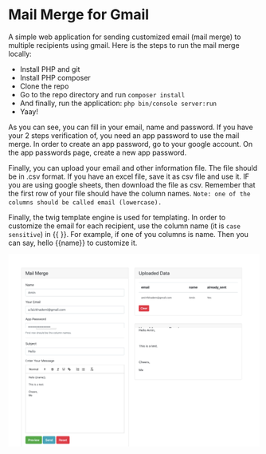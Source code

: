 # Mail Merge for Gmail

A simple web application for sending customized email (mail merge) to multiple recipients using gmail. 
Here is the steps to run the mail merge locally:
  - Install PHP and git 
  - Install PHP composer
  - Clone the repo
  - Go to the repo directory and run ```composer install```
  - And finally, run the application: ```php bin/console server:run```
  - Yaay!

As you can see, you can fill in your email, name and password. If you have your 2 steps verification of, you need an app password to use the mail merge. In order to create an app password, go to your google account. On the app passwords page, create a new app password.

Finally, you can upload your email and other information file. The file should be in .csv format. If you have an excel file, save it as csv file and use it. IF you are using google sheets, then download the file as csv. Remember that the first row of your file should have the column names. `Note: one of the columns should be called email (lowercase).`

Finally, the twig template engine is used for templating. In order to customize the email for each recipient, use the column name (it is `case sensitive`) in {{ }}. For example, if one of you columns is name. Then you can say, hello {{name}} to customize it. 

![alt text](https://github.com/micromin/mail_merge/blob/master/screenshot.png?raw=true)
